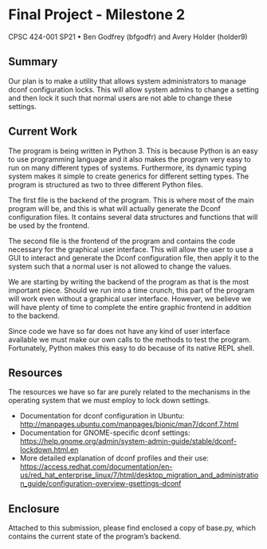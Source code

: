 # Final Project - Milestone 2

CPSC 424-001 SP21 &bullet; Ben Godfrey (bfgodfr) and Avery Holder (holder9)

## Summary

Our plan is to make a utility that allows system administrators to manage dconf
configuration locks. This will allow system admins to change a setting and then
lock it such that normal users are not able to change these settings.

## Current Work

The program is being written in Python 3. This is because Python is an easy to
use programming language and it also makes the program very easy to run on many
different types of systems. Furthermore, its dynamic typing system makes it
simple to create generics for different setting types. The program is structured
as two to three different Python files.

The first file is the backend of the program. This is where most of the main
program will be, and this is what will actually generate the Dconf configuration
files. It contains several data structures and functions that will be used by
the frontend.

The second file is the frontend of the program and contains the code necessary
for the graphical user interface. This will allow the user to use a GUI to
interact and generate the Dconf configuration file, then apply it to the system
such that a normal user is not allowed to change the values.

We are starting by writing the backend of the program as that is the most
important piece. Should we run into a time crunch, this part of the program will
work even without a graphical user interface. However, we believe we will have
plenty of time to complete the entire graphic frontend in addition to the
backend.

Since code we have so far does not have any kind of user interface available we
must make our own calls to the methods to test the program. Fortunately, Python
makes this easy to do because of its native REPL shell.

## Resources

The resources we have so far are purely related to the mechanisms in the
operating system that we must employ to lock down settings.

- Documentation for dconf configuration in Ubuntu:
  http://manpages.ubuntu.com/manpages/bionic/man7/dconf.7.html
- Documentation for GNOME-specific dconf settings:
  https://help.gnome.org/admin/system-admin-guide/stable/dconf-lockdown.html.en
- More detailed explanation of dconf profiles and their use:
  https://access.redhat.com/documentation/en-us/red_hat_enterprise_linux/7/html/desktop_migration_and_administration_guide/configuration-overview-gsettings-dconf

## Enclosure

Attached to this submission, please find enclosed a copy of base.py, which
contains the current state of the program’s backend.
